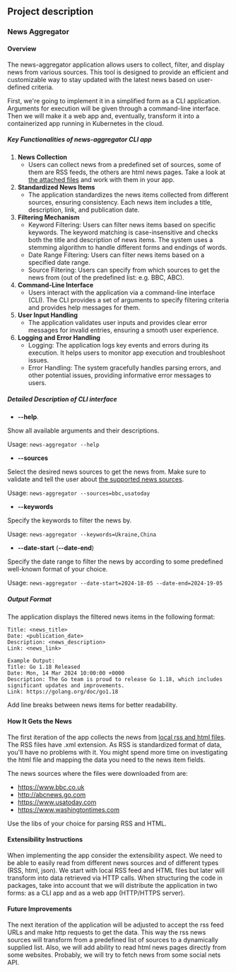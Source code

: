 ## Project description

### News Aggregator

#### Overview

The news-aggregator application allows users to collect, filter, and display news from various sources. This tool is
designed to provide an efficient and customizable way to stay updated with the latest news based on
user-defined criteria.

First, we're going to implement it in a simplified form as a CLI application. Arguments for execution will be given
through a command-line interface. Then we will make it a web app and, eventually, transform it into a containerized app
running in Kubernetes in the cloud.

##### Key Functionalities of news-aggregator CLI app

1. **News Collection**
    * Users can collect news from a predefined set of sources, some of them are RSS feeds, the others are html news
      pages. Take a look at [the attached files](./data/news-sources) and work with them in your app.
2. **Standardized News Items**
    * The application standardizes the news items collected from different sources, ensuring
      consistency. Each news item includes a title, description, link, and publication date.
3. **Filtering Mechanism**
    * Keyword Filtering: Users can filter news items based on specific keywords. The keyword matching is
      case-insensitive and checks both the title and description of news items. The system uses a stemming algorithm to
      handle different forms and endings of words.
    * Date Range Filtering: Users can filter news items based on a specified date range.
    * Source Filtering: Users can specify from which sources to get the news from (out of the predefined list: e.g. BBC,
      ABC).
4. **Command-Line Interface**
    * Users interact with the application via a command-line interface (CLI).
      The CLI provides a set of arguments to specify filtering criteria and provides help messages for them.
5. **User Input Handling**
    * The application validates user inputs and provides clear error messages for invalid entries,
      ensuring a smooth user experience.
6. **Logging and Error Handling**
    * Logging: The application logs key events and errors during its execution. It helps users to monitor app execution
      and troubleshoot issues.
    * Error Handling: The system gracefully handles parsing errors, and other potential issues,
      providing informative error messages to users.

##### Detailed Description of CLI interface

* **--help**.

Show all available arguments and their descriptions.

Usage: `news-aggregator --help`

* **--sources**

Select the desired news sources to get the news from. Make sure to validate and tell the user about
[the supported news sources](#how-it-gets-the-news).

Usage: `news-aggregator --sources=bbc,usatoday`

* **--keywords**

Specify the keywords to filter the news by.

Usage: `news-aggregator --keywords=Ukraine,China`

* **--date-start** (**--date-end**)

Specify the date range to filter the news by according to some predefined well-known format of your choice.

Usage: `news-aggregator --date-start=2024-18-05 --date-end=2024-19-05`

##### Output Format

The application displays the filtered news items in the following format:

```text
Title: <news_title>
Date: <publication_date>
Description: <news_description>
Link: <news_link>
```

```text
Example Output:
Title: Go 1.18 Released
Date: Mon, 14 Mar 2024 10:00:00 +0000
Description: The Go team is proud to release Go 1.18, which includes significant updates and improvements.
Link: https://golang.org/doc/go1.18
```

Add line breaks between news items for better readability.

#### How It Gets the News

The first iteration of the app collects the news from [local rss and html files](./data/news-sources).
The RSS files have .xml extension. As RSS is standardized format of data, you'll have no problems with it.
You might spend more time on investigating the html file and mapping the data you need to the news item fields.

The news sources where the files were downloaded from are:

* https://www.bbc.co.uk
* http://abcnews.go.com
* https://www.usatoday.com
* https://www.washingtontimes.com

Use the libs of your choice for parsing RSS and HTML.

#### Extensibility Instructions

When implementing the app consider the extensibility aspect.
We need to be able to easily read from different news sources and of different types (RSS, html, json).
We start with local RSS feed and HTML files but later will transform into data retrieved via HTTP calls.
When structuring the code in packages, take into account that we will distribute the application in two forms:
as a CLI app and as a web app (HTTP/HTTPS server).

#### Future Improvements

The next iteration of the application will be adjusted to accept the rss feed URLs and make http requests to get the
data. This way the rss news sources will transform from a predefined list of sources to a dynamically supplied list.
Also, we will add ability to read html news pages directly from some websites. Probably, we will try to fetch news from
some social nets API.